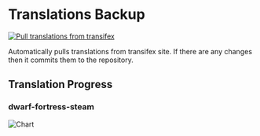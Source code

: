 # Translations Backup

[![Pull translations from transifex](https://github.com/dfint/translations-backup/actions/workflows/pull-translations.yml/badge.svg)](https://github.com/dfint/translations-backup/actions/workflows/pull-translations.yml)

Automatically pulls translations from transifex site. If there are any changes then it commits them to the repository.

## Translation Progress

### dwarf-fortress-steam

![Chart](https://quickchart.io/chart/render/sf-75f4e6b9-73d6-4e63-b63c-f3d52396be3f)
<!--
### dwarf-fortress

![Chart](https://quickchart.io/chart/render/sf-7c35299a-7bc3-4417-8230-cfe5489b19a0)
-->